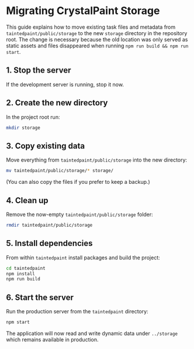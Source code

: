 # Migrating CrystalPaint Storage

This guide explains how to move existing task files and metadata from
`taintedpaint/public/storage` to the new `storage` directory in the repository
root. The change is necessary because the old location was only served as static
assets and files disappeared when running `npm run build && npm run start`.

## 1. Stop the server
If the development server is running, stop it now.

## 2. Create the new directory
In the project root run:

```bash
mkdir storage
```

## 3. Copy existing data
Move everything from `taintedpaint/public/storage` into the new directory:

```bash
mv taintedpaint/public/storage/* storage/
```

(You can also copy the files if you prefer to keep a backup.)

## 4. Clean up
Remove the now-empty `taintedpaint/public/storage` folder:

```bash
rmdir taintedpaint/public/storage
```

## 5. Install dependencies
From within `taintedpaint` install packages and build the project:

```bash
cd taintedpaint
npm install
npm run build
```

## 6. Start the server
Run the production server from the `taintedpaint` directory:

```bash
npm start
```

The application will now read and write dynamic data under `../storage` which
remains available in production.
